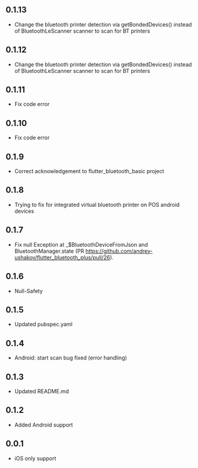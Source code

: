 ## 0.1.13

- Change the bluetooth printer detection via getBondedDevices() instead of BluetoothLeScanner scanner  to scan for BT printers 

## 0.1.12

- Change the bluetooth printer detection via getBondedDevices() instead of BluetoothLeScanner scanner  to scan for BT printers 

## 0.1.11

- Fix code error

## 0.1.10

- Fix code error

## 0.1.9

- Correct acknowledgement to flutter_bluetooth_basic project

## 0.1.8

- Trying to fix for integrated virtual bluetooth printer on POS android devices

## 0.1.7

- Fix null Exception at _$BluetoothDeviceFromJson and BluetoothManager.state (PR https://github.com/andrey-ushakov/flutter_bluetooth_plus/pull/26).

## 0.1.6

- Null-Safety

## 0.1.5

- Updated pubspec.yaml

## 0.1.4

- Android: start scan bug fixed (error handling)

## 0.1.3

- Updated README.md

## 0.1.2

- Added Android support

## 0.0.1

- iOS only support

